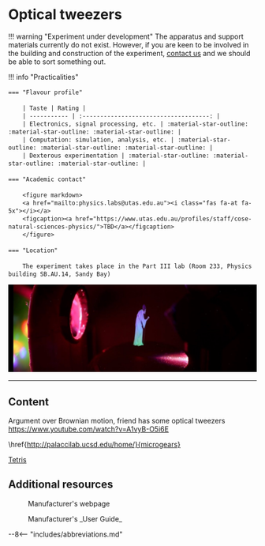 # Optical tweezers

!!! warning "Experiment under development"
    The apparatus and support materials currently do not exist. However, if you are keen to be involved in the building and construction of the experiment, [contact us](mailto:physics.labs@utas.edu.au) and we should be able to sort something out.


!!! info "Practicalities"

    === "Flavour profile"

        | Taste | Rating |
        | ----------- | :------------------------------------: |
        | Electronics, signal processing, etc. | :material-star-outline: :material-star-outline: :material-star-outline: |
        | Computation: simulation, analysis, etc. | :material-star-outline: :material-star-outline: :material-star-outline: |
        | Dexterous experimentation | :material-star-outline: :material-star-outline: :material-star-outline: |

    === "Academic contact"

        <figure markdown>
        <a href="mailto:physics.labs@utas.edu.au"><i class="fas fa-at fa-5x"></i></a>
        <figcaption><a href="https://www.utas.edu.au/profiles/staff/cose-natural-sciences-physics/">TBD</a></figcaption>
        </figure>

    === "Location"

        The experiment takes place in the Part III lab (Room 233, Physics building SB.AU.14, Sandy Bay)

![](header.jpg)

---

## Content

Argument over Brownian motion, friend has some optical tweezers
https://www.youtube.com/watch?v=A1vyB-O5i6E

\href{http://palaccilab.ucsd.edu/home/}{microgears}

[Tetris](https://www.youtube.com/watch?v=jCdnBmQZ6_s)


## Additional resources

<figure markdown>
<a href = 'https://www.thorlabs.com/newgrouppage9.cfm?objectgroup_id=10756'> <i class="fas fa-globe fa-3x"></i> </a>
    <figcaption>Manufacturer's webpage
    </figcaption>
</figure>

<figure markdown>
<a href = 'https://www.thorlabs.com/_sd.cfm?fileName=MTN008707-D02.pdf&partNumber=EDU-AFM1/M'> <i class="fas fa-book fa-3x"></i> </a>
    <figcaption>Manufacturer's _User Guide_
    </figcaption>
</figure>

--8<-- "includes/abbreviations.md"
